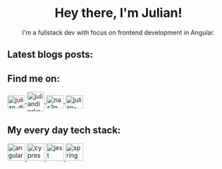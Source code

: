 <h1 align="center">Hey there, I'm Julian!</h1>
<p align="center">I'm a fullstack dev with focus on frontend development in Angular.</p>

<h2>Latest blogs posts:</h2>
<!-- BLOG-POST-LIST:START -->
<!-- BLOG-POST-LIST:END -->

<h2 align="left">Find me on:</h2>
<a href="https://twitter.com/julian_dierkes" target="blank">
  <img align="center" src="https://raw.githubusercontent.com/rahuldkjain/github-profile-readme-generator/master/src/images/icons/Social/twitter.svg" alt="julian_dierkes" height="30" width="40" />
</a>
<a href="https://dev.to/juliandierkes" target="blank">
  <img align="center" src="https://cdn.jsdelivr.net/npm/simple-icons@3.0.1/icons/dev-dot-to.svg" alt="juliandierkes" height="45" width="40"/>
</a>
<a href="https://stackoverflow.com/users/nas3nmann" target="blank">
  <img align="center" src="https://raw.githubusercontent.com/rahuldkjain/github-profile-readme-generator/master/src/images/icons/Social/stack-overflow.svg" alt="nas3nmann" height="30" width="40" />
</a>
<a href="https://linkedin.com/in/julian-dierkes" target="blank">
  <img align="center" src="https://raw.githubusercontent.com/rahuldkjain/github-profile-readme-generator/master/src/images/icons/Social/linked-in-alt.svg" alt="julian-dierkes" height="30" width="40"/>
</a>

<h2 align="left">My every day tech stack:</h2>
<a href="https://angular.io" target="_blank">
  <img src="https://angular.io/assets/images/logos/angular/angular.svg" alt="angular" width="40" height="40"/>
</a>
<a href="https://www.cypress.io" target="_blank">
  <img src="https://raw.githubusercontent.com/simple-icons/simple-icons/6e46ec1fc23b60c8fd0d2f2ff46db82e16dbd75f/icons/cypress.svg" alt="cypress" width="40" height="40"/>
</a>
<a href="https://jestjs.io" target="_blank">
  <img src="https://www.vectorlogo.zone/logos/jestjsio/jestjsio-icon.svg" alt="jest" width="40" height="40"/>
</a>
<a href="https://spring.io/" target="_blank">
  <img src="https://www.vectorlogo.zone/logos/springio/springio-icon.svg" alt="spring" width="40" height="40"/>
</a>
